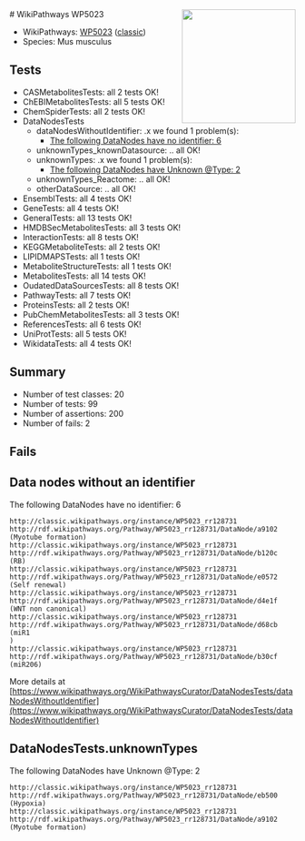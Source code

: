 <img style="float: right; width: 200px" src="https://upload.wikimedia.org/wikipedia/commons/thumb/8/83/Wplogo_with_text_500.png/640px-Wplogo_with_text_500.png" />
# WikiPathways WP5023

* WikiPathways: [WP5023](https://wikipathways.org/pathways/WP5023) ([classic](https://classic.wikipathways.org/instance/WP5023))
* Species: Mus musculus
## Tests
* CASMetabolitesTests: all 2 tests OK!
* ChEBIMetabolitesTests: all 5 tests OK!
* ChemSpiderTests: all 2 tests OK!
* DataNodesTests
    * dataNodesWithoutIdentifier: .x we found 1 problem(s):
        * [The following DataNodes have no identifier: 6](#d2d32fa5)
    * unknownTypes_knownDatasource: .. all OK!
    * unknownTypes: .x we found 1 problem(s):
        * [The following DataNodes have Unknown @Type: 2](#839973e0)
    * unknownTypes_Reactome: .. all OK!
    * otherDataSource: .. all OK!
* EnsemblTests: all 4 tests OK!
* GeneTests: all 4 tests OK!
* GeneralTests: all 13 tests OK!
* HMDBSecMetabolitesTests: all 3 tests OK!
* InteractionTests: all 8 tests OK!
* KEGGMetaboliteTests: all 2 tests OK!
* LIPIDMAPSTests: all 1 tests OK!
* MetaboliteStructureTests: all 1 tests OK!
* MetabolitesTests: all 14 tests OK!
* OudatedDataSourcesTests: all 8 tests OK!
* PathwayTests: all 7 tests OK!
* ProteinsTests: all 2 tests OK!
* PubChemMetabolitesTests: all 3 tests OK!
* ReferencesTests: all 6 tests OK!
* UniProtTests: all 5 tests OK!
* WikidataTests: all 4 tests OK!


## Summary

* Number of test classes: 20
* Number of tests: 99
* Number of assertions: 200
* Number of fails: 2

## Fails

<a name="d2d32fa5" />

## Data nodes without an identifier

The following DataNodes have no identifier: 6
```
http://classic.wikipathways.org/instance/WP5023_rr128731 http://rdf.wikipathways.org/Pathway/WP5023_rr128731/DataNode/a9102 (Myotube formation)
http://classic.wikipathways.org/instance/WP5023_rr128731 http://rdf.wikipathways.org/Pathway/WP5023_rr128731/DataNode/b120c (RB)
http://classic.wikipathways.org/instance/WP5023_rr128731 http://rdf.wikipathways.org/Pathway/WP5023_rr128731/DataNode/e0572 (Self renewal)
http://classic.wikipathways.org/instance/WP5023_rr128731 http://rdf.wikipathways.org/Pathway/WP5023_rr128731/DataNode/d4e1f (WNT non canonical)
http://classic.wikipathways.org/instance/WP5023_rr128731 http://rdf.wikipathways.org/Pathway/WP5023_rr128731/DataNode/d68cb (miR1
)
http://classic.wikipathways.org/instance/WP5023_rr128731 http://rdf.wikipathways.org/Pathway/WP5023_rr128731/DataNode/b30cf (miR206)
```

More details at [https://www.wikipathways.org/WikiPathwaysCurator/DataNodesTests/dataNodesWithoutIdentifier](https://www.wikipathways.org/WikiPathwaysCurator/DataNodesTests/dataNodesWithoutIdentifier)

<a name="839973e0" />

## DataNodesTests.unknownTypes

The following DataNodes have Unknown @Type: 2
```
http://classic.wikipathways.org/instance/WP5023_rr128731 http://rdf.wikipathways.org/Pathway/WP5023_rr128731/DataNode/eb500 (Hypoxia)
http://classic.wikipathways.org/instance/WP5023_rr128731 http://rdf.wikipathways.org/Pathway/WP5023_rr128731/DataNode/a9102 (Myotube formation)
```

